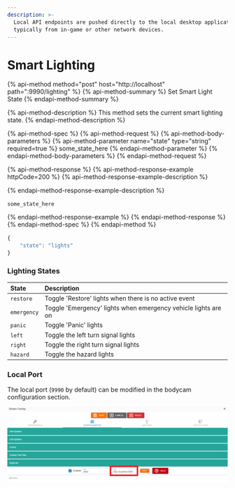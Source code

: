 ```yaml
---
description: >-
  Local API endpoints are pushed directly to the local desktop application,
  typically from in-game or other network devices.
---
```


# Smart Lighting

{% api-method method="post" host="http://localhost" path=":9990/lighting" %}
{% api-method-summary %}
Set Smart Light State
{% endapi-method-summary %}

{% api-method-description %}
This method sets the current smart lighting state.
{% endapi-method-description %}

{% api-method-spec %}
{% api-method-request %}
{% api-method-body-parameters %}
{% api-method-parameter name="state" type="string" required=true %}
some\_state\_here
{% endapi-method-parameter %}
{% endapi-method-body-parameters %}
{% endapi-method-request %}

{% api-method-response %}
{% api-method-response-example httpCode=200 %}
{% api-method-response-example-description %}

{% endapi-method-response-example-description %}

```
some_state_here
```
{% endapi-method-response-example %}
{% endapi-method-response %}
{% endapi-method-spec %}
{% endapi-method %}

```javascript
{
    "state": "lights"
}
```

### Lighting States

| State | Description |
| :--- | :--- |
| `restore` | Toggle 'Restore' lights when there is no active event |
| `emergency` | Toggle 'Emergency' lights when emergency vehicle lights are on |
| `panic` | Toggle 'Panic' lights |
| `left` | Toggle the left turn signal lights |
| `right` | Toggle the right turn signal lights |
| `hazard` | Toggle the hazard lights |

### Local Port

The local port \(`9990` by default\) can be modified in the bodycam configuration section.

![Sonoran CAD - Bodycam Port](../../../../.gitbook/assets/image%20%28273%29.png)


